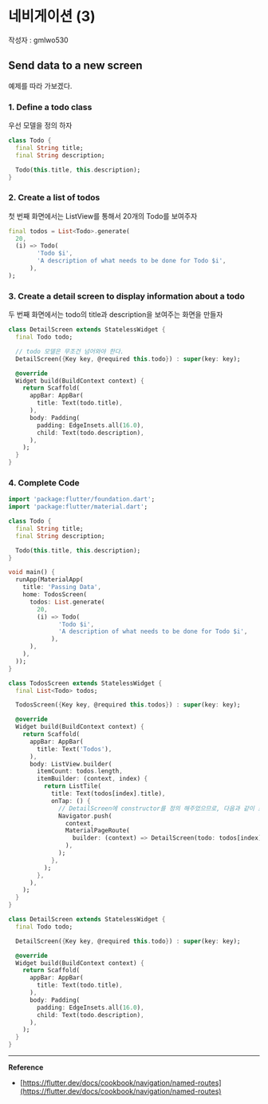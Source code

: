 # 네비게이션 (3)

작성자 : gmlwo530

## Send data to a new screen

예제를 따라 가보겠다.

### 1. Define a todo class

우선 모델을 정의 하자

```dart
class Todo {
  final String title;
  final String description;

  Todo(this.title, this.description);
}
```

### 2. Create a list of todos

첫 번째 화면에서는 ListView를 통해서 20개의 Todo를 보여주자

```dart
final todos = List<Todo>.generate(
  20,
  (i) => Todo(
        'Todo $i',
        'A description of what needs to be done for Todo $i',
      ),
);
```

### 3. Create a detail screen to display information about a todo

두 번째 화면에서는 todo의 title과 description을 보여주는 화면을 만들자

```dart
class DetailScreen extends StatelessWidget {
  final Todo todo;

  // todo 모델은 무조건 넘어와야 한다.
  DetailScreen({Key key, @required this.todo}) : super(key: key);

  @override
  Widget build(BuildContext context) {
    return Scaffold(
      appBar: AppBar(
        title: Text(todo.title),
      ),
      body: Padding(
        padding: EdgeInsets.all(16.0),
        child: Text(todo.description),
      ),
    );
  }
}
```

### 4. Complete Code

```dart
import 'package:flutter/foundation.dart';
import 'package:flutter/material.dart';

class Todo {
  final String title;
  final String description;

  Todo(this.title, this.description);
}

void main() {
  runApp(MaterialApp(
    title: 'Passing Data',
    home: TodosScreen(
      todos: List.generate(
        20,
        (i) => Todo(
              'Todo $i',
              'A description of what needs to be done for Todo $i',
            ),
      ),
    ),
  ));
}

class TodosScreen extends StatelessWidget {
  final List<Todo> todos;

  TodosScreen({Key key, @required this.todos}) : super(key: key);

  @override
  Widget build(BuildContext context) {
    return Scaffold(
      appBar: AppBar(
        title: Text('Todos'),
      ),
      body: ListView.builder(
        itemCount: todos.length,
        itemBuilder: (context, index) {
          return ListTile(
            title: Text(todos[index].title),
            onTap: () {
              // DetailScreen에 constructor를 정의 해주었으므로, 다음과 같이 표현 할 수 있다.
              Navigator.push(
                context,
                MaterialPageRoute(
                  builder: (context) => DetailScreen(todo: todos[index]),
                ),
              );
            },
          );
        },
      ),
    );
  }
}

class DetailScreen extends StatelessWidget {
  final Todo todo;

  DetailScreen({Key key, @required this.todo}) : super(key: key);

  @override
  Widget build(BuildContext context) {
    return Scaffold(
      appBar: AppBar(
        title: Text(todo.title),
      ),
      body: Padding(
        padding: EdgeInsets.all(16.0),
        child: Text(todo.description),
      ),
    );
  }
}
```

---

**Reference**

- [https://flutter.dev/docs/cookbook/navigation/named-routes](https://flutter.dev/docs/cookbook/navigation/named-routes)
